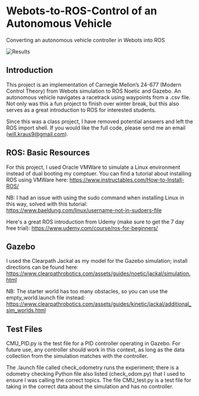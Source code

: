 # Webots-to-ROS-Control of an Autonomous Vehicle
Converting an autonomous vehicle controller in Webots into ROS

![Results](https://github.com/willkraus9/Webots-to-ROS-Control/blob/1a3ab11c03f13875878b7ed3bb3db38e4f918547/CMU_PID%20GIF.gif)

## Introduction

This project is an implementation of Carnegie Mellon’s 24-677 (Modern Control Theory) from Webots simulation to ROS Noetic and Gazebo. An autonomous vehicle navigates a racetrack using waypoints from a .csv file. Not only was this a fun project to finish over winter break, but this also serves as a great introduction to ROS for interested students. 

Since this was a class project, I have removed potential answers and left the ROS import shell. If you would like the full code, please send me an email (will.kraus9@gmail.com).

## ROS: Basic Resources
For this project, I used Oracle VMWare to simulate a Linux environment instead of dual booting my comptuer. You can find a tutorial about installing ROS using VMWare here: https://www.instructables.com/How-to-Install-ROS/ 

NB: I had an issue with using the sudo command when installing Linux in this way, solved with this tutorial: https://www.baeldung.com/linux/username-not-in-sudoers-file

Here's a great ROS introduction from Udemy (make sure to get the 7 day free trial): https://www.udemy.com/course/ros-for-beginners/

## Gazebo
I used the Clearpath Jackal as my model for the Gazebo simulation; install directions can be found here: https://www.clearpathrobotics.com/assets/guides/noetic/jackal/simulation.html

NB: The starter world has too many obstacles, so you can use the empty_world.launch file instead: https://www.clearpathrobotics.com/assets/guides/kinetic/jackal/additional_sim_worlds.html

## Test Files
CMU_PID.py is the test file for a PID controller operating in Gazebo. For future use, any controller should work in this context, as long as the data collection from the simulation matches with the controller. 

The .launch file called check_odometry runs the experiment; there is a odometry checking Python file also listed (check_odom.py) that I used to ensure I was calling the correct topics. 
The file CMU_test.py is a test file for taking in the correct data about the simulation and has no controller.
